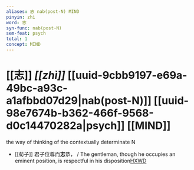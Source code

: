 ```yaml
---
aliases: 志 nab(post-N) MIND
pinyin: zhì
word: 志
syn-func: nab(post-N)
sem-feat: psych
total: 1
concept: MIND 
---
```

# [[志]] *[[zhì]]*  [[uuid-9cbb9197-e69a-49bc-a93c-a1afbbd07d29|nab(post-N)]] [[uuid-98e7674b-b362-466f-9568-d0c14470282a|psych]] [[MIND]]
the way of thinking of the contextually determinate N
 - [[荀子]] 君子位尊而**志**恭，
                     / The gentleman, though he occupies an eminent position, is respectful in his disposition[HXWD](https://hxwd.org/textview.html?location=KR3a0002_tls_003-10a.2)